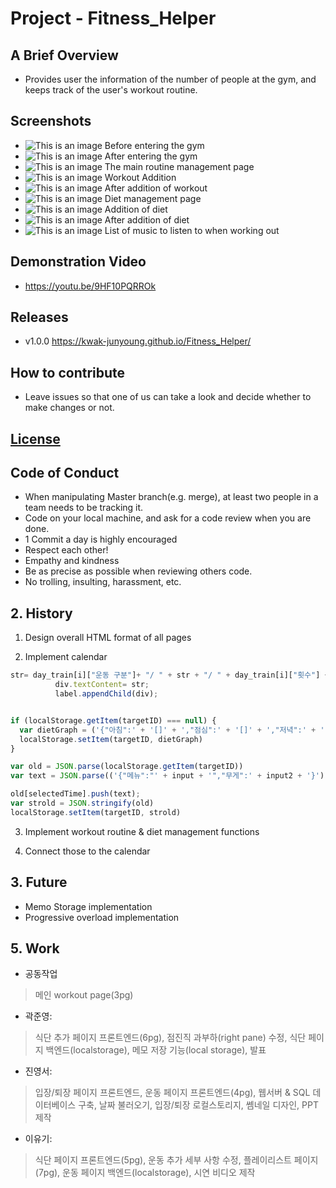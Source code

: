 # Project - Fitness_Helper

## A Brief Overview

- Provides user the information of the number of people at the gym, and keeps track of the user's workout routine.

## Screenshots

- ![This is an image](https://user-images.githubusercontent.com/80460155/143388915-37e63092-99bd-4586-b12c-eccc51c9dc84.png)
Before entering the gym
- ![This is an image](https://user-images.githubusercontent.com/80460155/143389743-db91586c-278b-45e9-89ac-6e7686abb787.png)
After entering the gym
- ![This is an image](https://user-images.githubusercontent.com/80460155/143388938-68ca382e-a025-458e-afe9-06b8725d3c30.png)
The main routine management page
- ![This is an image](https://user-images.githubusercontent.com/80460155/143389128-64eb248c-4a6c-4f90-9ac0-ed5e9b526df1.png)
Workout Addition
- ![This is an image](https://user-images.githubusercontent.com/80460155/143388939-304c725e-48a3-46b6-bdf4-ce8bd89a07ca.png)
After addition of workout
- ![This is an image](https://user-images.githubusercontent.com/80460155/143388924-1de3af50-bc2b-48c2-8c17-099ea423186c.png)
Diet management page
- ![This is an image](https://user-images.githubusercontent.com/80460155/143388919-df8321b9-f86d-4c86-b130-685e774bb198.png)
Addition of diet
- ![This is an image](https://user-images.githubusercontent.com/80460155/143388931-cbcd1d60-d4fa-4811-8540-af1a4fb448ad.png)
After addition of diet
- ![This is an image](https://user-images.githubusercontent.com/80460155/143394286-cdefd073-32b7-44ed-bf08-535900efa233.png)
List of music to listen to when working out


## Demonstration Video
- https://youtu.be/9HF10PQRROk

## Releases

- v1.0.0 https://kwak-junyoung.github.io/Fitness_Helper/

## How to contribute

- Leave issues so that one of us can take a look and decide whether to make changes or not.

## [License](https://choosealicense.com/licenses/mit/#)

## Code of Conduct

- When manipulating Master branch(e.g. merge), at least two people in a team needs to be tracking it.
- Code on your local machine, and ask for a code review when you are done.
- 1 Commit a day is highly encouraged
- Respect each other!
- Empathy and kindness
- Be as precise as possible when reviewing others code.
- No trolling, insulting, harassment, etc.

## 2. History

1. Design overall HTML format of all pages

2. Implement calendar

```js
str= day_train[i]["운동 구분"]+ "/ " + str + "/ " + day_train[i]["횟수"] + "times/ " + day_train[i]["무게"]+ "kg";
          div.textContent= str;
          label.appendChild(div);


if (localStorage.getItem(targetID) === null) {
  var dietGraph = ('{"아침":' + '[]' + ',"점심":' + '[]' + ',"저녁":' + '[]' + '}')
  localStorage.setItem(targetID, dietGraph)
}

var old = JSON.parse(localStorage.getItem(targetID))
var text = JSON.parse(('{"메뉴":"' + input + '","무게":' + input2 + '}'));

old[selectedTime].push(text);
var strold = JSON.stringify(old)
localStorage.setItem(targetID, strold)
```

3. Implement workout routine & diet management functions

4. Connect those to the calendar 

## 3. Future

- Memo Storage implementation
- Progressive overload implementation

## 5. Work

- 공동작업

> 메인 workout page(3pg)

- 곽준영:

> 식단 추가 페이지 프론트엔드(6pg), 점진직 과부하(right pane) 수정, 식단 페이지 백엔드(localstorage), 메모 저장 기능(local storage), 발표

- 진영서:

> 입장/퇴장 페이지 프론트엔드, 운동 페이지 프론트엔드(4pg), 웹서버 & SQL 데이터베이스 구축, 날짜 불러오기, 입장/퇴장 로컬스토리지, 쎔네일 디자인, PPT 제작

- 이유기:

> 식단 페이지 프론트엔드(5pg), 운동 추가 세부 사항 수정, 플레이리스트 페이지(7pg), 운동 페이지 백엔드(localstorage), 시연 비디오 제작
